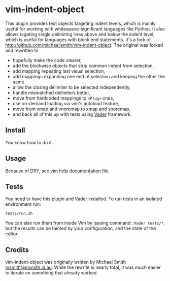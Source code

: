 # vim-indent-object

This plugin provides text objects targeting indent levels, which is mainly
useful for working with whitespace-significant languages like Python. It also
allows tageting single delimiting lines above and below the indent level, which
is useful for languages with block end statements. It's a fork of
<http://github.com/michaeljsmith/vim-indent-object>. The original was forked
and rewritten to

  - hopefully make the code clearer,
  - add the blockwise objects that strip common indent from selection,
  - add mapping repeating last visual selection,
  - add mappings expanding one end of selection and keeping the other the same
  - allow the closing delimiter to be selected independently,
  - handle mismatched delimiters better,
  - move from hardcoded mappings to `<Plug>` ones,
  - use on-demand loading via vim's autoload feature,
  - move from vmap and vnoremap to xmap and xnoremap,
  - and back all of this up with tests using
    [Vader](https://github.com/junegunn/vader.vim) framework.

## Install

You know how to do it.

## Usage

Because of DRY, see [vim help documentation file](doc/indent-object.txt).

## Tests

You need to have this plugin and Vader installed. To run tests in an isolated
environment run:

    tests/run.sh

You can also run them from inside Vim by issuing command `:Vader tests/*`, but
the results can be tainted by your configuration, and the state of the editor.

## Credits

vim-indent-object was originally written by Michael Smith
<msmith@msmith.id.au>. While the rewrite is nearly total, it was much easier to
iterate on something that already worked.
